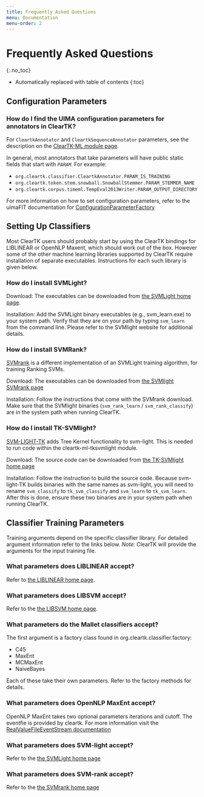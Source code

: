 ```yaml
---
title: Frequently Asked Questions
menu: Documentation
menu-order: 2
---
```


# Frequently Asked Questions #
{:.no_toc}

* Automatically replaced with table of contents
{:toc}

## Configuration Parameters ##

### How do I find the UIMA configuration parameters for annotators in ClearTK? ###

For `CleartkAnnotator` and `CleartkSequenceAnnotator` parameters, see the description on the [ClearTK-ML module page](ClearTKML).

In general, most annotators that take parameters will have public static fields that start with *`PARAM`*. For example:

* `org.cleartk.classifier.CleartkAnnotator.PARAM_IS_TRAINING`
* `org.cleartk.token.stem.snowball.SnowballStemmer.PARAM_STEMMER_NAME`
* `org.cleartk.corpus.timeml.TempEval2013Writer.PARAM_OUTPUT_DIRECTORY`

For more information on how to set configuration parameters, refer to the uimaFIT documentation for [ConfigurationParameterFactory](http://uimafit.googlecode.com/svn/tags/uimafit-parent-1.2.0/apidocs/index.html)

## Setting Up Classifiers ##

Most ClearTK users should probably start by using the ClearTK bindings for LIBLINEAR or OpenNLP Maxent, which should work out of the box.
However some of the other machine learning libraries supported by ClearTK require installation of separate executables.
Instructions for each such library is given below.

### How do I install SVMLight? ###

Download:  The executables can be downloaded from [the SVMLight home page](http://www.cs.cornell.edu/People/tj/svm_light/).

Installation: Add the SVMLight binary executables (e.g., svm_learn.exe) to your system path.
Verify that they are on your path by typing `svm_learn` from the command line.
Please refer to the SVMlight website for additional details.

### How do I install SVMRank? ###

[SVMrank](http://www.cs.cornell.edu/People/tj/svm_light/svm_rank.html) is a different implementation of an SVMLight training algorithm, for training Ranking SVMs.  

Download: The executables can be downloaded from [the SVMlight SVMrank page](http://www.cs.cornell.edu/People/tj/svm_light/svm_rank.html)

Installation: Follow the instructions that come with the SVMrank download.
Make sure that the SVMlight binaries (`svm_rank_learn` / `svm_rank_classify`) are in the system path when running ClearTK.

### How do I install TK-SVMlight? ###
[SVM-LIGHT-TK](http://disi.unitn.it/moschitti/Tree-Kernel.htm) adds Tree Kernel functionality to svm-light.  This is needed to run code within the cleartk-ml-tksvmlight module.

Download: The source code can be downloaded from [the TK-SVMlight home page](http://disi.unitn.it/moschitti/Tree-Kernel.htm)

Installation: Follow the instruction to build the source code.
Because svm-light-TK builds binaries with the same names as svm-light, you will need to rename `svm_classify` to `tk_svm_classify` and `svm_learn` to `tk_svm_learn`.
After this is done, ensure these two binaries are in your system path when running ClearTK.

## Classifier Training Parameters ##

Training arguments depend on the specific classifier library.  For detailed argument information refer to the links below.  *Note:* ClearTK will provide the arguments for the input training file.

### What parameters does LIBLINEAR accept? ###

Refer to [the LIBLINEAR home page](http://www.csie.ntu.edu.tw/~cjlin/liblinear/).

### What parameters does LIBSVM accept? ###

Refer to the  [the LIBSVM home page](http://www.csie.ntu.edu.tw/~cjlin/libsvm/).

### What parameters do the Mallet classifiers accept? ###

The first argument is a factory class found in org.cleartk.classifier.factory:

* C45
* MaxEnt
* MCMaxEnt
* NaiveBayes

Each of these take their own parameters.  Refer to the factory methods for details.

### What parameters does OpenNLP MaxEnt accept? ###

OpenNLP MaxEnt takes two optional parameters iterations and cutoff.  The eventfie is provided by cleartk.  For more information visit the [ RealValueFileEventStream documentation](http://incubator.apache.org/opennlp/documentation/1.5.2-incubating/apidocs/opennlp-maxent/opennlp/model/RealValueFileEventStream.html)

### What parameters does SVM-light accept? ###

Refer to the [the SVMLight home page](http://www.cs.cornell.edu/People/tj/svm_light/)

### What parameters does SVM-rank accept? ###

Refer to the [the SVMrank home page](http://www.cs.cornell.edu/People/tj/svm_light/svm_rank.html)